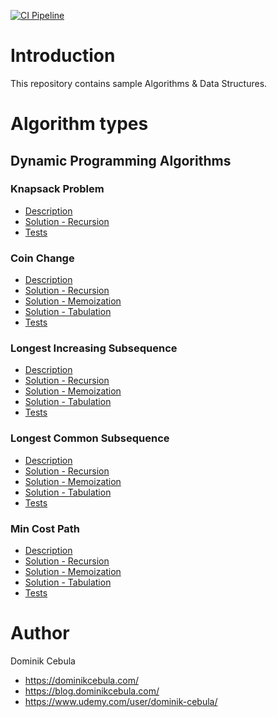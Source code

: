 [![CI Pipeline](https://github.com/dominikcebula/algorithms/actions/workflows/maven.yml/badge.svg)](https://github.com/dominikcebula/algorithms/actions/workflows/maven.yml)

# Introduction

This repository contains sample Algorithms & Data Structures.

# Algorithm types

## Dynamic Programming Algorithms

### Knapsack Problem

* [Description](src%2Fmain%2Fjava%2Fcom%2Fdominikcebula%2Falgorithms%2Fdynamic%2Fprogramming%2Fknapsack%2Fproblem%2FREADME.md)
* [Solution - Recursion](src%2Fmain%2Fjava%2Fcom%2Fdominikcebula%2Falgorithms%2Fdynamic%2Fprogramming%2Fknapsack%2Fproblem%2FKnapsackProblemRecursion.java)
* [Tests](src%2Ftest%2Fjava%2Fcom%2Fdominikcebula%2Falgorithms%2Fdynamic%2Fprogramming%2Fknapsack%2Fproblem%2FKnapsackProblemTest.java)

### Coin Change

* [Description](src%2Fmain%2Fjava%2Fcom%2Fdominikcebula%2Falgorithms%2Fdynamic%2Fprogramming%2Fcoin%2Fchange%2FREADME.md)
* [Solution - Recursion](src%2Fmain%2Fjava%2Fcom%2Fdominikcebula%2Falgorithms%2Fdynamic%2Fprogramming%2Fcoin%2Fchange%2FCoinChangeRecursion.java)
* [Solution - Memoization](src%2Fmain%2Fjava%2Fcom%2Fdominikcebula%2Falgorithms%2Fdynamic%2Fprogramming%2Fcoin%2Fchange%2FCoinChangeMemoization.java)
* [Solution - Tabulation](src%2Fmain%2Fjava%2Fcom%2Fdominikcebula%2Falgorithms%2Fdynamic%2Fprogramming%2Fcoin%2Fchange%2FCoinChangeTabulation.java)
* [Tests](src%2Ftest%2Fjava%2Fcom%2Fdominikcebula%2Falgorithms%2Fdynamic%2Fprogramming%2Fcoin%2Fchange%2FCoinChangeTest.java)

### Longest Increasing Subsequence

* [Description](src%2Fmain%2Fjava%2Fcom%2Fdominikcebula%2Falgorithms%2Fdynamic%2Fprogramming%2Flongest%2Fincreasing%2Fsubsequence%2FREADME.md)
* [Solution - Recursion](src%2Fmain%2Fjava%2Fcom%2Fdominikcebula%2Falgorithms%2Fdynamic%2Fprogramming%2Flongest%2Fincreasing%2Fsubsequence%2FLongestIncreasingSubsequenceRecursion.java)
* [Solution - Memoization](src%2Fmain%2Fjava%2Fcom%2Fdominikcebula%2Falgorithms%2Fdynamic%2Fprogramming%2Flongest%2Fincreasing%2Fsubsequence%2FLongestIncreasingSubsequenceMemoization.java)
* [Solution - Tabulation](src%2Fmain%2Fjava%2Fcom%2Fdominikcebula%2Falgorithms%2Fdynamic%2Fprogramming%2Flongest%2Fincreasing%2Fsubsequence%2FLongestIncreasingSubsequenceTabulation.java)
* [Tests](src%2Ftest%2Fjava%2Fcom%2Fdominikcebula%2Falgorithms%2Fdynamic%2Fprogramming%2Flongest%2Fincreasing%2Fsubsequence%2FLongestIncreasingSubsequenceTest.java)

### Longest Common Subsequence

* [Description](src%2Fmain%2Fjava%2Fcom%2Fdominikcebula%2Falgorithms%2Fdynamic%2Fprogramming%2Flongest%2Fcommon%2Fsubsequence%2FREADME.md)
* [Solution - Recursion](src%2Fmain%2Fjava%2Fcom%2Fdominikcebula%2Falgorithms%2Fdynamic%2Fprogramming%2Flongest%2Fcommon%2Fsubsequence%2FLongestCommonSubsequenceRecursion.java)
* [Solution - Memoization](src%2Fmain%2Fjava%2Fcom%2Fdominikcebula%2Falgorithms%2Fdynamic%2Fprogramming%2Flongest%2Fcommon%2Fsubsequence%2FLongestCommonSubsequenceMemoization.java)
* [Solution - Tabulation](src%2Fmain%2Fjava%2Fcom%2Fdominikcebula%2Falgorithms%2Fdynamic%2Fprogramming%2Flongest%2Fcommon%2Fsubsequence%2FLongestCommonSubsequenceTabulation.java)
* [Tests](src%2Ftest%2Fjava%2Fcom%2Fdominikcebula%2Falgorithms%2Fdynamic%2Fprogramming%2Flongest%2Fcommon%2Fsubsequence%2FLongestCommonSubsequenceTest.java)

### Min Cost Path

* [Description](src%2Fmain%2Fjava%2Fcom%2Fdominikcebula%2Falgorithms%2Fdynamic%2Fprogramming%2Fmin%2Fcost%2Fpath%2FREADME.md)
* [Solution - Recursion](src%2Fmain%2Fjava%2Fcom%2Fdominikcebula%2Falgorithms%2Fdynamic%2Fprogramming%2Fmin%2Fcost%2Fpath%2FMinCostPathRecursion.java)
* [Solution - Memoization](src%2Fmain%2Fjava%2Fcom%2Fdominikcebula%2Falgorithms%2Fdynamic%2Fprogramming%2Fmin%2Fcost%2Fpath%2FMinCostPathTabulation.java)
* [Solution - Tabulation](src%2Fmain%2Fjava%2Fcom%2Fdominikcebula%2Falgorithms%2Fdynamic%2Fprogramming%2Fmin%2Fcost%2Fpath%2FMinCostPathMemoization.java)
* [Tests](src%2Ftest%2Fjava%2Fcom%2Fdominikcebula%2Falgorithms%2Fdynamic%2Fprogramming%2Fmin%2Fcost%2Fpath%2FMinCostPathTest.java)

# Author

Dominik Cebula

* https://dominikcebula.com/
* https://blog.dominikcebula.com/
* https://www.udemy.com/user/dominik-cebula/
